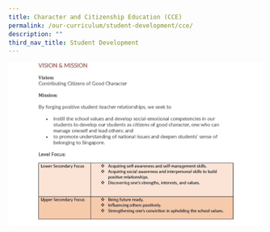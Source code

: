 ```yaml
---
title: Character and Citizenship Education (CCE)
permalink: /our-curriculum/student-development/cce/
description: ""
third_nav_title: Student Development
---
```

![](/images/Our%20Curriculum/Student%20Development/CCE/cce%20website%20page%201.jpg)
